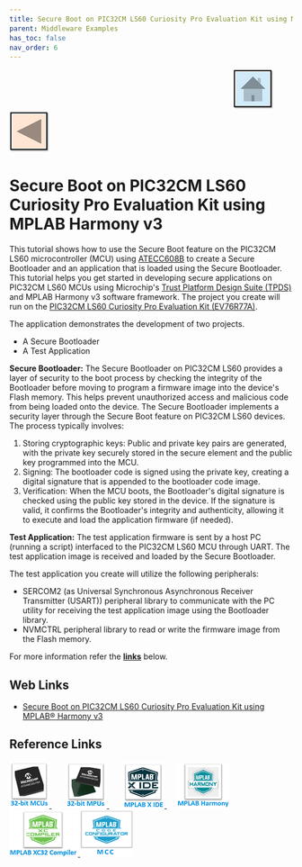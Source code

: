 ```yaml
---
title: Secure Boot on PIC32CM LS60 Curiosity Pro Evaluation Kit using MPLAB® Harmony v3
parent: Middleware Examples
has_toc: false
nav_order: 6
---
```


&nbsp;&nbsp;&nbsp;&nbsp;&nbsp;&nbsp;&nbsp;&nbsp;&nbsp;&nbsp;&nbsp;&nbsp;&nbsp;&nbsp;&nbsp;&nbsp;&nbsp;&nbsp;&nbsp;&nbsp;&nbsp;&nbsp;&nbsp;&nbsp;&nbsp;&nbsp;&nbsp;&nbsp; &nbsp;&nbsp;&nbsp;&nbsp;&nbsp;&nbsp;&nbsp;&nbsp;&nbsp;&nbsp;&nbsp;&nbsp;&nbsp;&nbsp;&nbsp;&nbsp;&nbsp;&nbsp;&nbsp;&nbsp;&nbsp;&nbsp;&nbsp;&nbsp;&nbsp;&nbsp;&nbsp;&nbsp;&nbsp;&nbsp;&nbsp;&nbsp;&nbsp;&nbsp;&nbsp;&nbsp;&nbsp;&nbsp;&nbsp;&nbsp;&nbsp;&nbsp;&nbsp;&nbsp;&nbsp;&nbsp;&nbsp;&nbsp;&nbsp;&nbsp;&nbsp;&nbsp;&nbsp;&nbsp;&nbsp;&nbsp;&nbsp;&nbsp;&nbsp;&nbsp;&nbsp;&nbsp;&nbsp;&nbsp;&nbsp;&nbsp;&nbsp;&nbsp;&nbsp;&nbsp;&nbsp;&nbsp;[<img src="../../r_images/quick_home.png" title="Home">](../../../readme.md) [<img src="../../r_images/quick_back.png"  title="Back">](../readme.md)
# Secure Boot on PIC32CM LS60 Curiosity Pro Evaluation Kit using MPLAB Harmony v3

This tutorial shows how to use the Secure Boot feature on the PIC32CM LS60 microcontroller (MCU) using [ATECC608B](https://www.microchip.com/en-us/product/atecc608b) to create a Secure Bootloader and an application that is loaded using the Secure Bootloader. This tutorial helps you get started in developing secure applications on PIC32CM LS60 MCUs using Microchip's [Trust Platform Design Suite (TPDS)](https://www.microchip.com/en-us/product/SW-TPDSV2#Software) and MPLAB Harmony v3 software framework. The project you create will run on the [PIC32CM LS60 Curiosity Pro Evaluation Kit (EV76R77A)](https://www.microchip.com/en-us/development-tool/ev76r77a).  

The application demonstrates the development of two projects.

- A Secure Bootloader
- A Test Application

**Secure Bootloader:**
The Secure Bootloader on PIC32CM LS60 provides a layer of security to the boot process by checking the integrity of the Bootloader before moving to program a firmware image into the device's Flash memory. This helps prevent unauthorized access and malicious code from being loaded onto the device.
The Secure Bootloader implements a security layer through the Secure Boot feature on PIC32CM LS60 devices. The process typically involves:

1. Storing cryptographic keys: Public and private key pairs are generated, with the private key securely stored in the secure element and the public key programmed into the MCU.
2. Signing: The bootloader code is signed using the private key, creating a digital signature that is appended to the bootloader code image.
3. Verification: When the MCU boots, the Bootloader's digital signature is checked using the public key stored in the device. If the signature is valid, it confirms the Bootloader's integrity and authenticity, allowing it to execute and load the application firmware (if needed).  

**Test Application:**
The test application firmware is sent by a host PC (running a script) interfaced to the PIC32CM LS60 MCU through UART. The test application image is received and loaded by the Secure Bootloader.

The test application you create will utilize the following peripherals:

- SERCOM2 (as Universal Synchronous Asynchronous Receiver Transmitter (USART)) peripheral library to communicate with the PC utility for receiving the test application image using the Bootloader library.
- NVMCTRL peripheral library to read or write the firmware image from the Flash memory.


For more information refer the **[links](#Web-Links)** below.

## <a id="Web-Links"> </a>
## Web Links

- <a href="https://developerhelp.microchip.com/xwiki/bin/view/software-tools/harmony/secure-boot-app-pic32cm-ls60/" target="_blank">Secure Boot on PIC32CM LS60 Curiosity Pro Evaluation Kit using MPLAB® Harmony v3 </a>

## Reference Links
[<a href="https://www.microchip.com/design-centers/32-bit" target="_blank"> <img src="../../r_images/32_bit_mcus.png"> </a>]()  &nbsp; &nbsp; &nbsp; [<a href="https://www.microchip.com/design-centers/32-bit-mpus" target="_blank"> <img src="../../r_images/32_bit_mpus.png"> </a>]()  &nbsp; &nbsp; &nbsp; [<a href="https://www.microchip.com/mplab/mplab-x-ide" target="_blank"> <img src="../../r_images/mplab_x_ide.png"> </a>]()  &nbsp; &nbsp; [<a href="https://www.microchip.com/mplab/mplab-harmony" target="_blank"> <img src="../../r_images/mplab_harmony.png"> </a>]() [<a href="https://www.microchip.com/mplab/compilers" target="_blank"> <img src="../../r_images/mplab_compiler.png"> </a>]() [<a href="https://www.microchip.com/en-us/tools-resources/configure/mplab-code-configurator" target="_blank"> <img src="../../r_images/mcc_harmony.png"> </a>]()  
